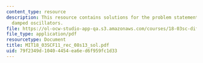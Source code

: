 ```yaml
---
content_type: resource
description: This resource contains solutions for the problem statements related to
  damped oscillators.
file: https://ol-ocw-studio-app-qa.s3.amazonaws.com/courses/18-03sc-differential-equations-fall-2011/79f2349d10404454ea6ed6f959fc1d33_MIT18_03SCF11_rec_08s13_sol.pdf
file_type: application/pdf
resourcetype: Document
title: MIT18_03SCF11_rec_08s13_sol.pdf
uid: 79f2349d-1040-4454-ea6e-d6f959fc1d33
---
```

